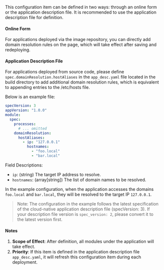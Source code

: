 This configuration item can be defined in two ways: through an online form or the application description file. It is recommended to use the application description file for definition.

#### Online Form

For applications deployed via the image repository, you can directly add domain resolution rules on the page, which will take effect after saving and redeploying.

#### Application Description File

For applications deployed from source code, please define `spec.domainResolution.hostAliases` in the `app_desc.yaml` file located in the build directory to add additional domain resolution rules, which is equivalent to appending entries to the /etc/hosts file.

Below is an example file:
```yaml
specVersion: 3
appVersion: "1.0.0"
module:
  spec:
    processes:
      # ... omitted
    domainResolution:
      hostAliases:
        - ip: "127.0.0.1"
          hostnames:
            - "foo.local"
            - "bar.local"
```

Field Descriptions:
- `ip`: (string) The target IP address to resolve.
- `hostnames`: (array[string]) The list of domain names to be resolved.

In the example configuration, when the application accesses the domains `foo.local` and `bar.local`, they will be resolved to the target IP `127.0.0.1`.

> Note: The configuration in the example follows the latest specification of the cloud-native application description file (specVersion: 3). If your description file version is `spec_version: 2`, please convert it to the latest version first.

#### Notes

1. **Scope of Effect**: After definition, all modules under the application will take effect.
2. **Priority**: If this item is defined in the application description file `app_desc.yaml`, it will refresh this configuration item during each deployment.